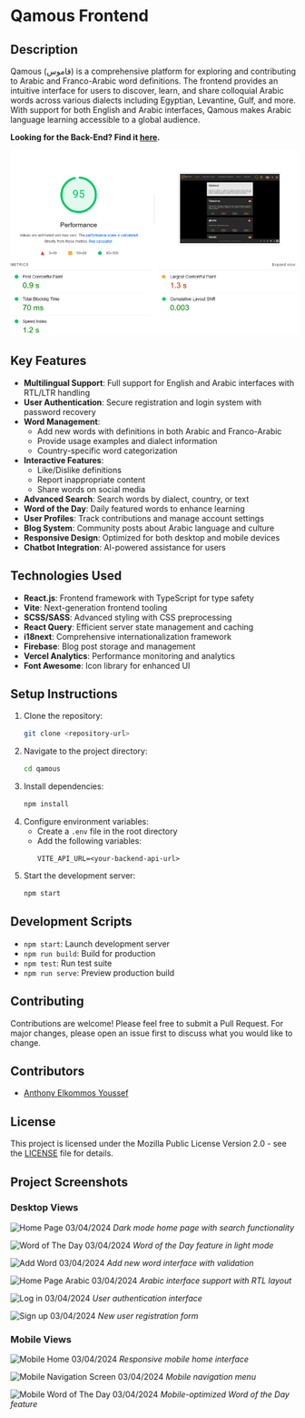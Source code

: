 # Qamous Frontend

## Description
Qamous (قاموس) is a comprehensive platform for exploring and contributing to Arabic and Franco-Arabic word definitions. The frontend provides an intuitive interface for users to discover, learn, and share colloquial Arabic words across various dialects including Egyptian, Levantine, Gulf, and more. With support for both English and Arabic interfaces, Qamous makes Arabic language learning accessible to a global audience.

**Looking for the Back-End? Find it [here](https://github.com/anthonyyoussef01/Qamous-Backend).**

![Performance](readme-files/old-performance.png)

## Key Features
- **Multilingual Support**: Full support for English and Arabic interfaces with RTL/LTR handling
- **User Authentication**: Secure registration and login system with password recovery
- **Word Management**:
  - Add new words with definitions in both Arabic and Franco-Arabic
  - Provide usage examples and dialect information
  - Country-specific word categorization
- **Interactive Features**:
  - Like/Dislike definitions
  - Report inappropriate content
  - Share words on social media
- **Advanced Search**: Search words by dialect, country, or text
- **Word of the Day**: Daily featured words to enhance learning
- **User Profiles**: Track contributions and manage account settings
- **Blog System**: Community posts about Arabic language and culture
- **Responsive Design**: Optimized for both desktop and mobile devices
- **Chatbot Integration**: AI-powered assistance for users

## Technologies Used
- **React.js**: Frontend framework with TypeScript for type safety
- **Vite**: Next-generation frontend tooling
- **SCSS/SASS**: Advanced styling with CSS preprocessing
- **React Query**: Efficient server state management and caching
- **i18next**: Comprehensive internationalization framework
- **Firebase**: Blog post storage and management
- **Vercel Analytics**: Performance monitoring and analytics
- **Font Awesome**: Icon library for enhanced UI

## Setup Instructions
1. Clone the repository:
   ```bash
   git clone <repository-url>
   ```
2. Navigate to the project directory:
   ```bash
   cd qamous
   ```
3. Install dependencies:
   ```bash
   npm install
   ```
4. Configure environment variables:
   - Create a `.env` file in the root directory
   - Add the following variables:
     ```env
     VITE_API_URL=<your-backend-api-url>
     ```
5. Start the development server:
   ```bash
   npm start
   ```

## Development Scripts
- `npm start`: Launch development server
- `npm run build`: Build for production
- `npm test`: Run test suite
- `npm run serve`: Preview production build

## Contributing
Contributions are welcome! Please feel free to submit a Pull Request. For major changes, please open an issue first to discuss what you would like to change.

## Contributors
- [Anthony Elkommos Youssef](https://github.com/anthonyyoussef01)

## License
This project is licensed under the Mozilla Public License Version 2.0 - see the [LICENSE](LICENSE) file for details.

## Project Screenshots

### Desktop Views
![Home Page 03/04/2024](readme-files/home-dark-2024-04-03.png)
*Dark mode home page with search functionality*

![Word of The Day 03/04/2024](readme-files/wod-light-search-2024-04-03.png)
*Word of the Day feature in light mode*

![Add Word 03/04/2024](readme-files/add-word-error-light-2024-04-03.png)
*Add new word interface with validation*

![Home Page Arabic 03/04/2024](readme-files/home-dark-ar-2024-04-03.png)
*Arabic interface support with RTL layout*

![Log in 03/04/2024](readme-files/login-dark-2024-04-03.png)
*User authentication interface*

![Sign up 03/04/2024](readme-files/signup-dark-2024-04-03.png)
*New user registration form*

### Mobile Views
![Mobile Home 03/04/2024](readme-files/mobile-home-light-2024-04-03.png)
*Responsive mobile home interface*

![Mobile Navigation Screen 03/04/2024](readme-files/mobile-navburger-light-2024-04-03.png)
*Mobile navigation menu*

![Mobile Word of The Day 03/04/2024](readme-files/mobile-wod-dark-2024-04-03.png)
*Mobile-optimized Word of the Day feature*
